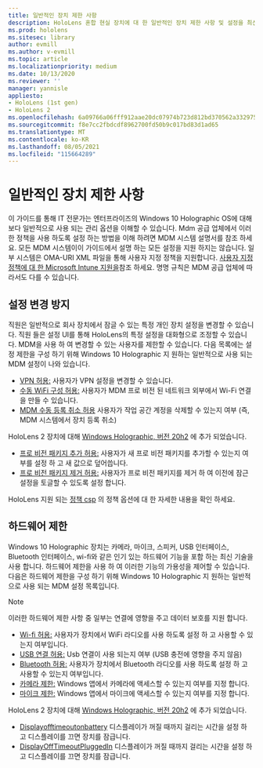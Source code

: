 ```yaml
---
title: 일반적인 장치 제한 사항
description: HoloLens 혼합 현실 장치에 대 한 일반적인 장치 제한 사항 및 설정을 최신으로 유지 합니다.
ms.prod: hololens
ms.sitesec: library
author: evmill
ms.author: v-evmill
ms.topic: article
ms.localizationpriority: medium
ms.date: 10/13/2020
ms.reviewer: ''
manager: yannisle
appliesto:
- HoloLens (1st gen)
- HoloLens 2
ms.openlocfilehash: 6a09766a06fff912aae20dc07974b723d812bd370562a33297552dc0d2f7f12c
ms.sourcegitcommit: f8e7cc2fbdcdf8962700fd50b9c017bd83d1ad65
ms.translationtype: MT
ms.contentlocale: ko-KR
ms.lasthandoff: 08/05/2021
ms.locfileid: "115664289"
---
```

# <a name="common-device-restrictions"></a>일반적인 장치 제한 사항 

이 가이드를 통해 IT 전문가는 엔터프라이즈의 Windows 10 Holographic OS에 대해 보다 일반적으로 사용 되는 관리 옵션을 이해할 수 있습니다. Mdm 공급 업체에서 이러한 정책을 사용 하도록 설정 하는 방법을 이해 하려면 MDM 시스템 설명서를 참조 하세요. 모든 MDM 시스템이이 가이드에서 설명 하는 모든 설정을 지원 하지는 않습니다. 일부 시스템은 OMA-URI XML 파일을 통해 사용자 지정 정책을 지원합니다. [사용자 지정 정책에 대 한 Microsoft Intune 지원을](/mem/intune/configuration/custom-settings-windows-10)참조 하세요. 명명 규칙은 MDM 공급 업체에 따라서도 다를 수 있습니다.

## <a name="prevent-changing-of-settings"></a>설정 변경 방지
직원은 일반적으로 회사 장치에서 잠글 수 있는 특정 개인 장치 설정을 변경할 수 있습니다. 직원 들은 설정 UI를 통해 HoloLens의 특정 설정을 대화형으로 조정할 수 있습니다. MDM을 사용 하 여 변경할 수 있는 사용자를 제한할 수 있습니다. 다음 목록에는 설정 제한을 구성 하기 위해 Windows 10 Holographic 지 원하는 일반적으로 사용 되는 MDM 설정이 나와 있습니다.
-   [VPN 허용:](/windows/client-management/mdm/policy-csp-settings#settings-allowvpn) 사용자가 VPN 설정을 변경할 수 있습니다.
-   [수동 WiFi 구성 허용:](/windows/client-management/mdm/policy-csp-wifi#wifi-allowmanualwificonfiguration) 사용자가 MDM 프로 비전 된 네트워크 외부에서 Wi-Fi 연결을 만들 수 있습니다.
-   [MDM 수동 등록 취소 허용](/windows/client-management/mdm/policy-csp-experience#experience-allowmanualmdmunenrollment) 사용자가 작업 공간 계정을 삭제할 수 있는지 여부 (즉, MDM 시스템에서 장치 등록 취소)

HoloLens 2 장치에 대해 [Windows Holographic, 버전 20h2](hololens-release-notes.md#windows-holographic-version-20h2) 에 추가 되었습니다.
- [프로 비전 패키지 추가 허용:](/windows/client-management/mdm/policy-csp-security#security-allowaddprovisioningpackage) 사용자가 새 프로 비전 패키지를 추가할 수 있는지 여부를 설정 하 고 새 값으로 덮어씁니다.
- [프로 비전 패키지 제거 허용:](/windows/client-management/mdm/policy-csp-security#security-allowremoveprovisioningpackage) 사용자가 프로 비전 패키지를 제거 하 여 이전에 잠근 설정을 토글할 수 있도록 설정 합니다.

HoloLens 지원 되는 [정책 csp](/windows/client-management/mdm/policy-csps-supported-by-hololens2) 의 정책 옵션에 대 한 자세한 내용을 확인 하세요.

## <a name="hardware-restrictions"></a>하드웨어 제한
Windows 10 Holographic 장치는 카메라, 마이크, 스피커, USB 인터페이스, Bluetooth 인터페이스, wi-fi와 같은 인기 있는 하드웨어 기능을 포함 하는 최신 기술을 사용 합니다. 하드웨어 제한을 사용 하 여 이러한 기능의 가용성을 제어할 수 있습니다.
다음은 하드웨어 제한을 구성 하기 위해 Windows 10 Holographic 지 원하는 일반적으로 사용 되는 MDM 설정 목록입니다.

> [!NOTE]
> 이러한 하드웨어 제한 사항 중 일부는 연결에 영향을 주고 데이터 보호를 지원 합니다.

-   [Wi-fi 허용:](/windows/client-management/mdm/policy-csp-wifi#wifi-allowwifi) 사용자가 장치에서 WiFi 라디오를 사용 하도록 설정 하 고 사용할 수 있는지 여부입니다.
-   [USB 연결 허용:](/windows/client-management/mdm/policy-csp-connectivity#connectivity-allowusbconnection) Usb 연결이 사용 되는지 여부 (USB 충전에 영향을 주지 않음)
-   [Bluetooth 허용:](/windows/client-management/mdm/policy-csp-connectivity#connectivity-allowbluetooth) 사용자가 장치에서 Bluetooth 라디오를 사용 하도록 설정 하 고 사용할 수 있는지 여부입니다.
-   [카메라 제한:](/windows/client-management/mdm/policy-csp-privacy#privacy-letappsaccesscamera) Windows 앱에서 카메라에 액세스할 수 있는지 여부를 지정 합니다.
-   [마이크 제한:](/windows/client-management/mdm/policy-csp-privacy#privacy-letappsaccessmicrophone) Windows 앱에서 마이크에 액세스할 수 있는지 여부를 지정 합니다.

HoloLens 2 장치에 대해 [Windows Holographic, 버전 20h2](hololens-release-notes.md#windows-holographic-version-20h2) 에 추가 되었습니다. 
- [Displayofftimeoutonbattery](/windows/client-management/mdm/policy-csp-power#power-displayofftimeoutonbattery) 디스플레이가 꺼질 때까지 걸리는 시간을 설정 하 고 디스플레이를 끄면 장치를 잠급니다. 
- [DisplayOffTimeoutPluggedIn](/windows/client-management/mdm/policy-csp-power#power-displayofftimeoutpluggedin) 디스플레이가 꺼질 때까지 걸리는 시간을 설정 하 고 디스플레이를 끄면 장치를 잠급니다. 
